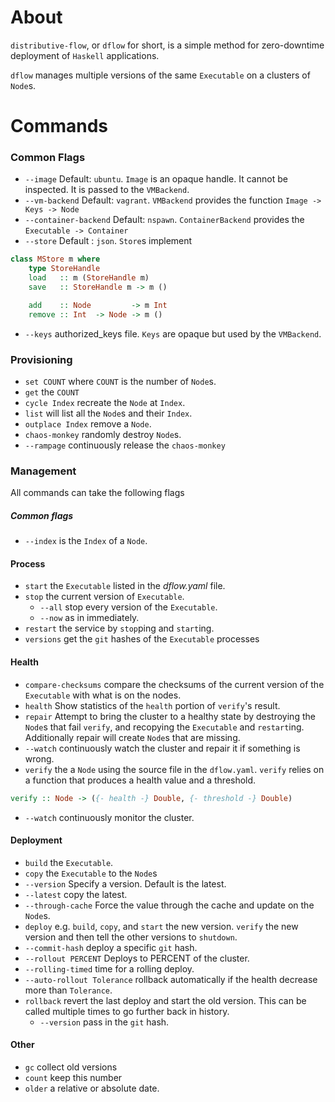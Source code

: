 # About

`distributive-flow`, or `dflow` for short, is a simple method for zero-downtime deployment of `Haskell` applications.

`dflow` manages multiple versions of the same `Executable` on a clusters of `Node`s.
# Commands
### Common Flags
- `--image` Default: `ubuntu`. `Image` is an opaque handle. It cannot be inspected. It is passed to the `VMBackend`.
- `--vm-backend` Default: `vagrant`. `VMBackend` provides the function `Image -> Keys -> Node`
- `--container-backend` Default: `nspawn`.
  `ContainerBackend` provides the `Executable -> Container`
- `--store` Default : `json`. `Store`s implement
```haskell
class MStore m where
    type StoreHandle
    load   :: m (StoreHandle m)
    save   :: StoreHandle m -> m ()

    add    :: Node         -> m Int
    remove :: Int  -> Node -> m ()
```
- `--keys` authorized_keys file. `Keys` are opaque but used by the
`VMBackend`.

### Provisioning
- `set COUNT` where `COUNT` is the number of `Node`s.
- `get` the `COUNT`
- `cycle Index` recreate the `Node` at `Index`.
- `list` will list all the `Node`s and their `Index`.
- `outplace Index` remove a `Node`.
- `chaos-monkey` randomly destroy `Node`s.
 - `--rampage` continuously release the `chaos-monkey`

### Management

All commands can take the following flags
##### Common flags
- `--index`  is the `Index` of a `Node`.

#### Process

- `start` the `Executable` listed in the *dflow.yaml* file.
- `stop`  the current version of `Executable`.
  - `--all` stop every version of the `Executable`.
  - `--now` as in immediately.
- `restart` the service by `stop`ping and `start`ing.
- `versions` get the `git` hashes of the `Executable` processes

#### Health

- `compare-checksums` compare the checksums of the current version of the `Executable` with what is on the nodes.
- `health` Show statistics of the `health` portion of `verify`'s result.
- `repair` Attempt to bring the cluster to a healthy state by destroying the `Node`s that fail `verify`, and recopying the `Executable` and `restart`ing. Additionally repair will create `Node`s that are missing.
 - `--watch` continuously watch the cluster and repair it if something is wrong.
- `verify` the a `Node` using the source file in the `dflow.yaml`. `verify` relies on a function that produces a health value and a threshold.
```haskell
verify :: Node -> ({- health -} Double, {- threshold -} Double)
```
  - `--watch` continuously monitor the cluster.

#### Deployment

- `build` the `Executable`.
- `copy` the `Executable` to the `Node`s
 - `--version` Specify a version. Default is the latest.
 - `--latest` copy the latest.
 - `--through-cache` Force the value through the cache and update on the `Node`s.
- `deploy` e.g. `build`, `copy`, and `start` the new version. `verify` the new version and then tell the other versions to `shutdown`.
 - `--commit-hash` deploy a specific `git` hash.
 - `--rollout PERCENT` Deploys to PERCENT of the cluster.
 - `--rolling-timed` time for a rolling deploy.
 - `--auto-rollout Tolerance` rollback automatically if the health decrease more than `Tolerance`.
- `rollback` revert the last deploy and start the old version. This can be called multiple times to go further back in history.
  - `--version` pass in the `git` hash.

#### Other

- `gc` collect old versions
 - `count` keep this number
 - `older` a relative or absolute date.
